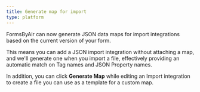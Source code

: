 ```yaml
---
title: Generate map for import
type: platform
---
```


FormsByAir can now generate JSON data maps for import integrations based on the current version of your form.

This means you can add a JSON import integration without attaching a map, and we'll generate one when you import a file, effectively providing an automatic match on Tag names and JSON Property names.

In addition, you can click **Generate Map** while editing an Import integration to create a file you can use as a template for a custom map.